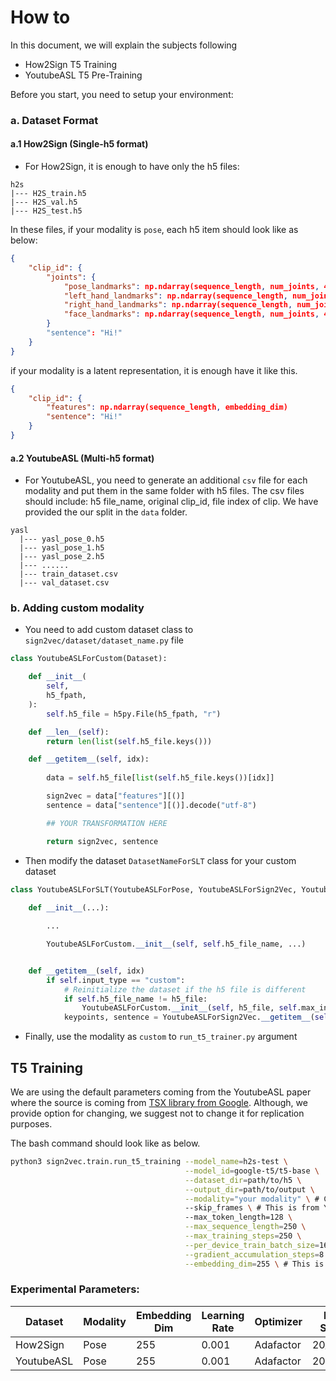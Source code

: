 # How to

In this document, we will explain the subjects following

- How2Sign T5 Training
- YoutubeASL T5 Pre-Training

Before you start, you need to setup your environment:

### a. Dataset Format

#### a.1 How2Sign (Single-h5 format)

* For How2Sign, it is enough to have only the h5 files:

```
h2s
|--- H2S_train.h5
|--- H2S_val.h5
|--- H2S_test.h5
```

In these files, if your modality is `pose`, each h5 item should look like as below:

```json
{
    "clip_id": {
        "joints": {
            "pose_landmarks": np.ndarray(sequence_length, num_joints, 4)
            "left_hand_landmarks": np.ndarray(sequence_length, num_joints, 4)
            "right_hand_landmarks": np.ndarray(sequence_length, num_joints, 4)
            "face_landmarks": np.ndarray(sequence_length, num_joints, 4)
        }
        "sentence": "Hi!"
    }
}
```

if your modality is a latent representation, it is enough have it like this.

```json
{
    "clip_id": {
        "features": np.ndarray(sequence_length, embedding_dim)
        "sentence": "Hi!"
    }
}
```

#### a.2 YoutubeASL (Multi-h5 format)

* For YoutubeASL, you need to generate an additional `csv` file for each modality and put them in the same folder with h5 files. The csv files should include: h5 file_name, original clip_id, file index of clip. We have provided the our split in the `data` folder.

```
yasl
  |--- yasl_pose_0.h5
  |--- yasl_pose_1.h5
  |--- yasl_pose_2.h5
  |--- ......
  |--- train_dataset.csv
  |--- val_dataset.csv
```

### b. Adding custom modality

- You need to add custom dataset class to `sign2vec/dataset/dataset_name.py` file 

```python
class YoutubeASLForCustom(Dataset):

    def __init__(
        self,
        h5_fpath,
    ):
        self.h5_file = h5py.File(h5_fpath, "r")

    def __len__(self):
        return len(list(self.h5_file.keys())) 

    def __getitem__(self, idx):
        
        data = self.h5_file[list(self.h5_file.keys())[idx]]

        sign2vec = data["features"][()]
        sentence = data["sentence"][()].decode("utf-8")

        ## YOUR TRANSFORMATION HERE

        return sign2vec, sentence
```

* Then modify the dataset `DatasetNameForSLT` class for your custom dataset 

```python
class YoutubeASLForSLT(YoutubeASLForPose, YoutubeASLForSign2Vec, YoutubeASLForCustom):
    
    def __init__(...):

        ...

        YoutubeASLForCustom.__init__(self, self.h5_file_name, ...)


    def __getitem__(self, idx)
        if self.input_type == "custom":
            # Reinitialize the dataset if the h5 file is different
            if self.h5_file_name != h5_file:
                YoutubeASLForCustom.__init__(self, h5_file, self.max_instances)
            keypoints, sentence = YoutubeASLForSign2Vec.__getitem__(self, file_idx)
```

* Finally, use the modality as `custom` to ``run_t5_trainer.py`` argument

## T5 Training

We are using the default parameters coming from the YoutubeASL paper where the source is coming from <a href="https://github.com/google-research/t5x/blob/main/t5x/configs/runs/finetune.gin">TSX library from Google</a>. Although, we provide option for changing, we suggest not to change it for replication purposes.

The bash command should look like as below.

```bash
python3 sign2vec.train.run_t5_training --model_name=h2s-test \
                                       --model_id=google-t5/t5-base \
                                       --dataset_dir=path/to/h5 \
                                       --output_dir=path/to/output \
                                       --modality="your modality" \ # Currently supports "pose" and "sign2vec"
                                       --skip_frames \ # This is from YoutubeASL paper
                                       --max_token_length=128 \
                                       --max_sequence_length=250 \
                                       --max_training_steps=250 \
                                       --per_device_train_batch_size=16 \
                                       --gradient_accumulation_steps=8 \
                                       --embedding_dim=255 \ # This is for pose 

```

### Experimental Parameters:

| Dataset    | Modality | Embedding Dim | Learning Rate | Optimizer | Max Steps |
| ---------- | -------- | ------------- | ------------- | --------- | --------- |
| How2Sign   | Pose     | 255           | 0.001         | Adafactor | 20_000    |
| YoutubeASL | Pose     | 255           | 0.001         | Adafactor | 200_000   |




